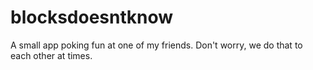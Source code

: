 # blocksdoesntknow
A small app poking fun at one of my friends. Don't worry, we do that to each other at times.
